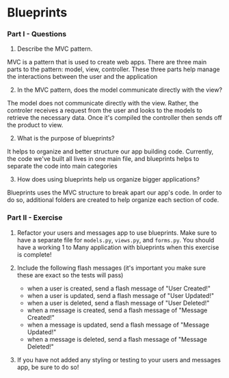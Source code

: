 # Blueprints 

### Part I - Questions

1. Describe the MVC pattern.

MVC is a pattern that is used to create web apps. There are three main parts to the pattern: model, view, controller. These three parts help manage the interactions between the user and the application

2. In the MVC pattern, does the model communicate directly with the view?

The model does not communicate directly with the view. Rather, the controler receives a request from the user and looks to the models to retrieve the necessary data. Once it's compiled the controller then sends off the product to view.

2. What is the purpose of blueprints?

It helps to organize and better structure our app building code. Currently, the code we've built all lives in one main file, and blueprints helps to separate the code into main categories

3. How does using blueprints help us organize bigger applications?

Blueprints uses the MVC structure to break apart our app's code. In order to do so, additional folders are created to help organize each section of code.

### Part II - Exercise

1. Refactor your users and messages app to use blueprints.  Make sure to have a separate file for `models.py`, `views.py`, and `forms.py`. You should have a working 1 to Many application with blueprints when this exercise is complete!

2. Include the following flash messages (it's important you make sure these are exact so the tests will pass)
    - when a user is created, send a flash message of "User Created!"
    - when a user is updated, send a flash message of "User Updated!"
    - when a user is deleted, send a flash message of "User Deleted!"
    - when a message is created, send a flash message of "Message Created!"
    - when a message is updated, send a flash message of "Message Updated!"
    - when a message is deleted, send a flash message of "Message Deleted!"

3. If you have not added any styling or testing to your users and messages app, be sure to do so!
